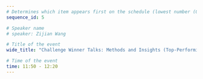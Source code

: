 ```yaml
---
# Determines which item appears first on the schedule (lowest number (0) appears first)
sequence_id: 5

# Speaker name
# speaker: Zijian Wang

# Title of the event
wide_title: "Challenge Winner Talks: Methods and Insights (Top-Performing Teams)"

# Time of the event
time: 11:50 - 12:20
---
```

